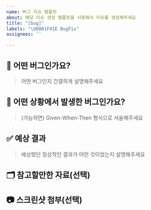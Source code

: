 ```yaml
---
name: 버그 이슈 템플릿
about: 해당 이슈 생성 템플릿을 사용해서 이슈를 생성해주세요
title: "[bug]"
labels: "\U0001F41E BugFix"
assignees: ''

---
```


## 📂 어떤 버그인가요?

> 어떤 버그인지 간결하게 설명해주세요

## 🧐 어떤 상황에서 발생한 버그인가요?

> (가능하면) Given-When-Then 형식으로 서술해주세요

## ✅ 예상 결과

> 예상했던 정상적인 결과가 어떤 것이었는지 설명해주세요

## 🗂️ 참고할만한 자료(선택)

## 📷 스크린샷 첨부(선택)
